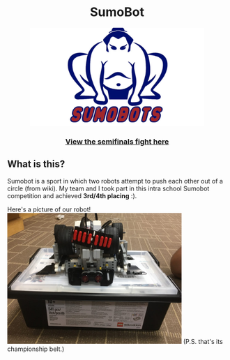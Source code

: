 <h1 align="center"> SumoBot </h1>

<div align="center">
  <img src="/sumobot-logo.jpeg" width="400"/>
  <h3>
      <a href="https://photos.google.com/share/AF1QipN3Tve0Ix9-0DdKPMrvVjP3PE_MZCFbupeB6kJO78tFVs-S-5gLRB1nqUL08iCGvg?key=RFBVU1htMWJNU0FfX1VpTU02VVZtUElGdko4V19R">View the semifinals fight here</a>
  </h3>
</div>

## What is this?
Sumobot is a sport in which two robots attempt to push each other out of a circle (from wiki). My team and I took part in this intra school Sumobot competition and achieved **3rd/4th placing** :). </br>

Here's a picture of our robot! </br>
<img src="Sumobot.jpg" width="400"/>
(P.S. that's its championship belt.)
